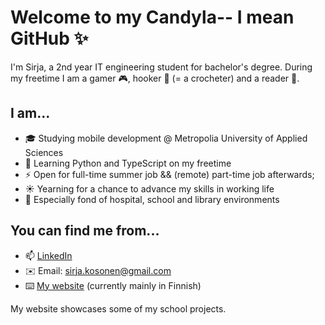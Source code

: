 # Welcome to my Candyla-- I mean GitHub ✨

I'm Sirja, a 2nd year IT engineering student for bachelor's degree. During my freetime I am a gamer :video_game:, hooker :yarn: (= a crocheter) and a reader 📖.

## I am...
- 🎓 Studying mobile development @ Metropolia University of Applied Sciences
- 🌱 Learning Python and TypeScript on my freetime
- ⚡ Open for full-time summer job && (remote) part-time job afterwards;
- ☀️ Yearning for a chance to advance my skills in working life
- 🧡 Especially fond of hospital, school and library environments

<!--
## Some school project repos
- 💊 [Meds Memory](https://github.com/Digitaalitontut/Meds-Memory) from 1st year
- 🍎 [Scraps](https://github.com/soulyvap/scraps) from 2nd year (still in progress)
-->
## You can find me from...
- 📫 [LinkedIn](https://www.linkedin.com/in/sirja-kosonen-109944127/)
- ✉️ Email: sirja.kosonen@gmail.com
- ⌨️ [My website](http://minaunderthesky.weebly.com/) (currently mainly in Finnish)

My website showcases some of my school projects.


<!--
**sirjak/sirjak** is a ✨ _special_ ✨ repository because its `README.md` (this file) appears on your GitHub profile.

Here are some ideas to get you started:

- 🔭 I’m currently working on ...
- 🌱 I’m currently learning ...
- 👯 I’m looking to collaborate on ...
- 🤔 I’m looking for help with ...
- 💬 Ask me about ...
- 📫 How to reach me: ...
- 😄 Pronouns: ...
- ⚡ Fun fact: ...
-->
